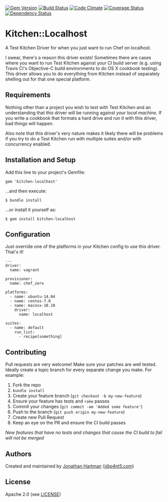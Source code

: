 [![Gem Version](https://img.shields.io/gem/v/kitchen-localhost.svg)][gem]
[![Build Status](https://img.shields.io/travis/RoboticCheese/kitchen-localhost.svg)][travis]
[![Code Climate](https://img.shields.io/codeclimate/github/RoboticCheese/kitchen-localhost.svg)][codeclimate]
[![Coverage Status](https://img.shields.io/coveralls/RoboticCheese/kitchen-localhost.svg)][coveralls]
[![Dependency Status](https://img.shields.io/gemnasium/RoboticCheese/kitchen-localhost.svg)][gemnasium]

[gem]: https://rubygems.org/gems/kitchen-localhost
[travis]: https://travis-ci.org/RoboticCheese/kitchen-localhost
[codeclimate]: https://codeclimate.com/github/RoboticCheese/kitchen-localhost
[coveralls]: https://coveralls.io/r/RoboticCheese/kitchen-localhost
[gemnasium]: https://gemnasium.com/RoboticCheese/kitchen-localhost

Kitchen::Localhost
==================

A Test Kitchen Driver for when you just want to run Chef on localhost.

I swear, there's a reason this driver exists! Sometimes there are cases where
you want to run Test Kitchen against your CI build server (e.g. using Travis
CI's Objective-C build environments to do OS X cookbook testing). This driver
allows you to do everything from Kitchen instead of separately shelling out
for that one special platform.

Requirements
------------

Nothing other than a project you wish to test with Test Kitchen and an
understanding that this driver will be running against _your local machine_. If
you write a cookbook that formats a hard drive and run it with this driver, bad
things will happen.

Also note that this driver's very nature makes it likely there will be problems
if you try to do a Test Kitchen run with multiple suites and/or with
concurrency enabled.

Installation and Setup
----------------------

Add this line to your project's Gemfile:

    gem 'kitchen-localhost'

...and then execute:

    $ bundle install

...or install it yourself as:

    $ gem install kitchen-localhost

Configuration
-------------

Just override one of the platforms in your Kitchen config to use this driver.
That's it!

    ---
    driver:
      name: vagrant

    provisioner:
      name: chef_zero

    platforms:
      - name: ubuntu-14.04
      - name: centos-7.0
      - name: macosx-10.10
        driver:
          name: localhost

    suites:
      - name: default
        run_list:
          - recipe[something]

Contributing
------------

Pull requests are very welcome! Make sure your patches are well tested. Ideally
create a topic branch for every separate change you make. For example:

1. Fork the repo
2. `bundle install`
3. Create your feature branch (`git checkout -b my-new-feature`)
4. Ensure your feature has tests and `rake` passes
5. Commit your changes (`git commit -am 'Added some feature'`)
6. Push to the branch (`git push origin my-new-feature`)
7. Create new Pull Request
8. Keep an eye on the PR and ensure the CI build passes

_New features that have no tests and changes that cause the CI build to fail
will not be merged_

Authors
-------

Created and maintained by [Jonathan Hartman][author] (<j@p4nt5.com>)

License
-------

Apache 2.0 (see [LICENSE][license])

[author]:           https://github.com/RoboticCheese
[issues]:           https://github.com/RoboticCheese/kitchen-localhost/issues
[license]:          https://github.com/RoboticCheese/kitchen-localhost/blob/master/LICENSE.txt
[repo]:             https://github.com/RoboticCheese/kitchen-localhost
[driver_usage]:     http://docs.kitchen-ci.org/drivers/usage
[chef_omnibus_dl]:  http://www.getchef.com/chef/install/
